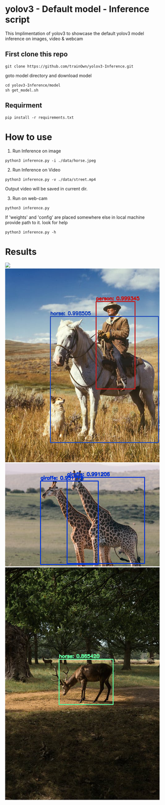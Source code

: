 # yolov3 - Default model -  Inference script
This Implimentation of yolov3 to showcase the default yolov3 model inference on images, video & webcam

## First clone this repo
```
git clone https://github.com/trainOwn/yolov3-Inference.git
```
goto model directory and download model
```
cd yolov3-Inference/model
sh get_model.sh
```

## Requirment 
```
pip install -r requirements.txt
```

# How to use
1) Run Inference on image
```
python3 inference.py -i ./data/horse.jpeg 
```

2) Run Inference on Video
```
python3 inference.py -v ./data/street.mp4 
```
Output video will be saved in current dir.

3) Run on web-cam
```
python3 inference.py
```

If 'weights' and 'config' are placed somewhere else in local machine provide path to it.
look for help 
```
python3 inference.py -h
```
# Results
![](results/out.gif)
![](results/img1.png)
![](results/img2.png)
![](results/img3.png)
